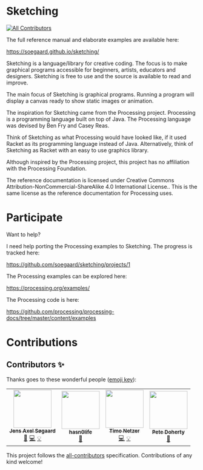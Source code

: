 # Sketching
<!-- ALL-CONTRIBUTORS-BADGE:START - Do not remove or modify this section -->
[![All Contributors](https://img.shields.io/badge/all_contributors-4-orange.svg?style=flat-square)](#contributors-)
<!-- ALL-CONTRIBUTORS-BADGE:END -->

The full reference manual and elaborate examples are available here:

https://soegaard.github.io/sketching/


Sketching is a language/library for creative coding. The focus is to make graphical programs accessible for beginners, artists, educators and designers. Sketching is free to use and the source is available to read and improve.

The main focus of Sketching is graphical programs. Running a program will display a canvas ready to show static images or animation.

The inspiration for Sketching came from the Processing project. Processing is a programming language built on top of Java. The Processing language was devised by Ben Fry and Casey Reas.

Think of Sketching as what Processing would have looked like, if it used Racket as its programming language instead of Java. Alternatively, think of Sketching as Racket with an easy to use graphics library.

Although inspired by the Processing project, this project has no affiliation with the Processing Foundation.

The reference documentation is licensed under Creative Commons Attribution-NonCommercial-ShareAlike 4.0 International License.. This is the same license as the reference documentation for Processing uses.

# Participate

Want to help? 

I need help porting the Processing examples to Sketching.
The progress is tracked here:

https://github.com/soegaard/sketching/projects/1

The Processing examples can be explored here:

https://processing.org/examples/

The Processing code is here:

https://github.com/processing/processing-docs/tree/master/content/examples

# Contributions



## Contributors ✨

Thanks goes to these wonderful people ([emoji key](https://allcontributors.org/docs/en/emoji-key)):

<!-- ALL-CONTRIBUTORS-LIST:START - Do not remove or modify this section -->
<!-- prettier-ignore-start -->
<!-- markdownlint-disable -->
<table>
  <tr>
    <td align="center"><a href="https://racket-stories.com"><img src="https://avatars.githubusercontent.com/u/461765?v=4?s=100" width="100px;" alt=""/><br /><sub><b>Jens Axel Søgaard</b></sub></a><br /><a href="https://github.com/soegaard/sketching/commits?author=soegaard" title="Documentation">📖</a> <a href="https://github.com/soegaard/sketching/commits?author=soegaard" title="Code">💻</a> <a href="#example-soegaard" title="Examples">💡</a></td>
    <td align="center"><a href="https://github.com/hasn0life"><img src="https://avatars.githubusercontent.com/u/67935595?v=4?s=100" width="100px;" alt=""/><br /><sub><b>hasn0life</b></sub></a><br /><a href="https://github.com/soegaard/sketching/commits?author=hasn0life" title="Documentation">📖</a></td>
    <td align="center"><a href="http://exodiquas.eu"><img src="https://avatars.githubusercontent.com/u/19648183?v=4?s=100" width="100px;" alt=""/><br /><sub><b>Timo Netzer</b></sub></a><br /><a href="https://github.com/soegaard/sketching/commits?author=eXodiquas" title="Code">💻</a> <a href="#example-eXodiquas" title="Examples">💡</a></td>
    <td align="center"><a href="https://peterdohertys.website/"><img src="https://avatars.githubusercontent.com/u/289949?v=4?s=100" width="100px;" alt=""/><br /><sub><b>Pete Doherty</b></sub></a><br /><a href="https://github.com/soegaard/sketching/commits?author=ethagnawl" title="Documentation">📖</a></td>
  </tr>
</table>

<!-- markdownlint-restore -->
<!-- prettier-ignore-end -->

<!-- ALL-CONTRIBUTORS-LIST:END -->

This project follows the [all-contributors](https://github.com/all-contributors/all-contributors) specification. Contributions of any kind welcome!